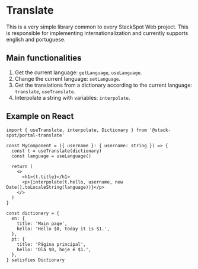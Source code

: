 # Translate

This is a very simple library common to every StackSpot Web project. This is responsible for implementing internationalization and currently
supports english and portuguese.

## Main functionalities

1. Get the current language: `getLanguage`, `useLanguage`.
2. Change the current language: `setLanguage`.
3. Get the translations from a dictionary according to the current language: `translate`, `useTranslate`.
4. Interpolate a string with variables: `interpolate`.

## Example on React
```tsx
import { useTranslate, interpolate, Dictionary } from '@stack-spot/portal-translate'

const MyComponent = ({ username }: { username: string }) => {
  const t = useTranslate(dictionary)
  const language = useLanguage()

  return (
    <>
      <h1>{t.title}</h1>
      <p>{interpolate(t.hello, username, new Date().toLocaleString(language))}</p>
    </>
  )
}

const dictionary = {
  en: {
    title: 'Main page',
    hello: 'Hello $0, today it is $1.',
  },
  pt: {
    title: 'Página principal',
    hello: 'Olá $0, hoje é $1.',
  },
} satisfies Dictionary
```
